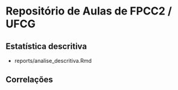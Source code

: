 # Repositório de Aulas de FPCC2 / UFCG

## Estatística descritiva

* reports/analise_descritiva.Rmd

## Correlações
